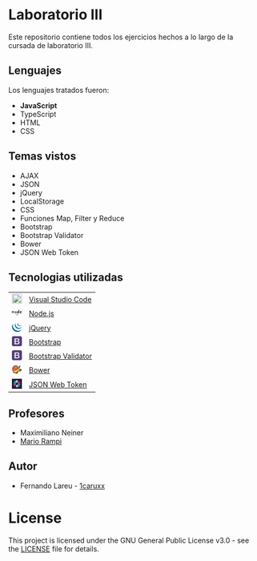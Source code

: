 # Laboratorio III 

Este repositorio contiene todos los ejercicios hechos a lo largo de la cursada de laboratorio III.

## Lenguajes

Los lenguajes tratados fueron:

* <strong>JavaScript</strong>
* TypeScript
* HTML
* CSS

## Temas vistos

* AJAX
* JSON
* jQuery
* LocalStorage
* CSS
* Funciones Map, Filter y Reduce
* Bootstrap
* Bootstrap Validator
* Bower
* JSON Web Token

## Tecnologias utilizadas

<table>
    <tbody>
        <tr>
            <td><img src="./Z._img/vs.ico" width="20px" height="20px"/></td>
            <td><a href="https://code.visualstudio.com/">Visual Studio Code</a></td>
        </tr>
        <tr>
            <td><img src="./Z._img/node.js.png" width="20px" height="20px"/></td>
            <td><a href="https://nodejs.org/es/">Node.js</a></td>
        </tr>
        <tr>
            <td><img src="./Z._img/jquery.png" width="20px" height="20px"/></td>
            <td><a href="https://jquery.com/">jQuery</a></td>
        </tr>
        <tr>
            <td><img src="./Z._img/bootstrap.png" width="20px" height="20px"/></td>
            <td><a href="http://getbootstrap.com/">Bootstrap</a></td>
        </tr>
        <tr>
            <td><img src="./Z._img/bootstrap.png" width="20px" height="20px"/></td>
            <td><a href="http://1000hz.github.io/bootstrap-validator/">Bootstrap Validator</a></td>
        </tr>
        <tr>
            <td><img src="./Z._img/bower.png" width="20px" height="20px"/></td>
            <td><a href="https://bower.io/">Bower</a></td>
        </tr>
        <tr>
            <td><img src="./Z._img/jwt.png" width="20px" height="20px"/></td>
            <td><a href="https://jwt.io/">JSON Web Token</a></td>
        </tr>
    </tbody>
</table>

## Profesores

* Maximiliano Neiner
* [Mario Rampi](https://github.com/MarioAr)

## Autor

* Fernando Lareu - [1caruxx](https://github.com/1caruxx)

# License

This project is licensed under the GNU General Public License v3.0 - see the [LICENSE](https://github.com/1caruxx/Laboratorio_III/blob/master/LICENSE) file for details.
